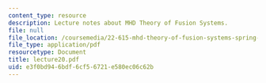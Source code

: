 ```yaml
---
content_type: resource
description: Lecture notes about MHD Theory of Fusion Systems.
file: null
file_location: /coursemedia/22-615-mhd-theory-of-fusion-systems-spring-2007/e3f0bd946bdf6cf56721e580ec06c62b_lecture20.pdf
file_type: application/pdf
resourcetype: Document
title: lecture20.pdf
uid: e3f0bd94-6bdf-6cf5-6721-e580ec06c62b
---
```

